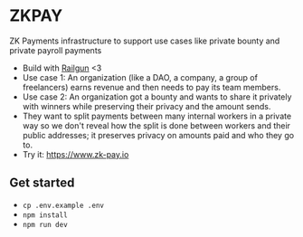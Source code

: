 # ZKPAY

ZK Payments infrastructure to support use cases like private bounty and private payroll payments

- Build with [Railgun](https://railgun.org) <3
- Use case 1: An organization (like a DAO, a company, a group of freelancers) earns revenue and then needs to pay its team members.
- Use case 2: An organization got a bounty and wants to share it privately with winners while preserving their privacy and the amount sends.
- They want to split payments between many internal workers in a private way so we don't reveal how the split is done between workers and their public addresses; it preserves privacy on amounts paid and who they go to.
- Try it: https://www.zk-pay.io

## Get started 

- `cp .env.example .env`
- `npm install`
- `npm run dev`